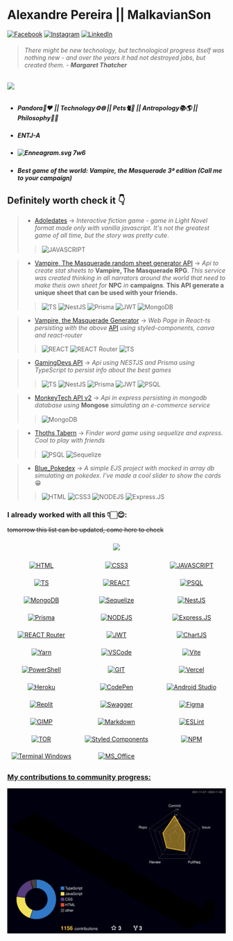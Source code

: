 # Alexandre Pereira || MalkavianSon

[![Facebook](https://img.shields.io/badge/Facebook-1877F2?style=for-the-badge&logo=facebook&logoColor=white)](https://www.facebook.com/MalkavianSon)
[![Instagram](https://img.shields.io/badge/Instagram-E4405F?style=for-the-badge&logo=instagram&logoColor=white)](https://www.instagram.com/aleehbest)
[![LinkedIn](https://img.shields.io/badge/linkedin-%230077B5.svg?style=for-the-badge&logo=linkedin&logoColor=white)](https://br.linkedin.com/in/alexandrespneto)

> ###### _There might be new technology, but technological progress itself was nothing new - and over the years it had not destroyed jobs, but created them._ - __Margaret Thatcher__

 <img height="180em" src="https://github-readme-stats.vercel.app/api?username=Malkavianson&layout=compact&theme=jolly&cache_seconds=2000&show_icons=true&include_all_commits=true&count_private=true"/>

##

- ##### Pandora👶❤️️ || Technology⚙️🌐 || Pets🐈🐾 || Antropology📚🌎 || Philosophy🧠🧩️
- ##### ENTJ-A
- ##### <img src="https://upload.wikimedia.org/wikipedia/commons/5/51/Enneagram.png" alt="Enneagram.svg" height="25" width="30"> 7w6
- ##### Best game of the world: Vampire, the Masquerade 3ª edition (Call me to your campaign)

## Definitely worth check it 👇

> - [Adoledates](https://github.com/Malkavianson/Blue_Modulos/blob/6b3ff4628865668d129a1c1ae7a2ddef761900a4/Modulo_1/Projetos/Modulo_1_Projeto_3.js) -> _Interactive fiction game - game in Light Novel format made only with vanilla javascript. It's not the greatest game of all time, but the story was pretty cute_.
>>  <img align="center" alt="JAVASCRIPT" src="https://img.shields.io/badge/javascript-%23323330.svg?style=for-the-badge&logo=javascript&logoColor=%23F7DF1E&style=plastic" />

> - [Vampire, The Masquerade random sheet generator API](https://github.com/Malkavianson/npcgene) -> _Api to create stat sheets to_ __Vampire, The Masquerade RPG__. _This service was created thinking in all narrators around the world that need to make theis own sheet for_ __NPC__ _in_ __campaigns__. __This API generate a unique sheet that can be used with your friends.__
>>  <img align="center" alt="TS" src="https://img.shields.io/badge/typescript-%23007ACC.svg?style=for-the-badge&logo=typescript&logoColor=white&style=plastic"/> <img align="center" alt="NestJS" src="https://img.shields.io/badge/nestjs-%23E0234E.svg?style=for-the-badge&logo=nestjs&logoColor=white&style=plastic" /> <img align="center" alt="Prisma" src="https://img.shields.io/badge/Prisma-3982CE?style=for-the-badge&logo=Prisma&logoColor=white&style=plastic" /> <img align="center" alt="JWT" src="https://img.shields.io/badge/JWT-black?style=for-the-badge&logo=JSON%20web%20tokens&color=51a151&style=plastic" /> <img align="center" alt="MongoDB" src="https://img.shields.io/badge/MongoDB-%234ea94b.svg?style=for-the-badge&logo=mongodb&logoColor=white&style=plastic" /> 

> - [Vampire, the Masquerade Generator](https://github.com/Malkavianson/vampiregenerator) -> _Web Page in React-ts persisting with the above_ [API](http://vtmgenerator.herokuapp.com/) _using styled-components, canva and react-router_
>>  <img align="center" alt="REACT" src="https://img.shields.io/badge/react-%2320232a.svg?style=for-the-badge&logo=react&logoColor=%2361DAFB&color=919191&style=plastic" /> <img align="center" alt="REACT Router" src="https://img.shields.io/badge/React_Router-CA4245?style=for-the-badge&logo=react-router&logoColor=white&style=plastic" />  <img align="center" alt="TS" src="https://img.shields.io/badge/typescript-%23007ACC.svg?style=for-the-badge&logo=typescript&logoColor=white&style=plastic"/>

> - [GamingDevs API](https://github.com/Malkavianson/gamingdevsApi) -> _Api using NESTJS and Prisma using TypeScript to persist info about the best games_
>>  <img align="center" alt="TS" src="https://img.shields.io/badge/typescript-%23007ACC.svg?style=for-the-badge&logo=typescript&logoColor=white&style=plastic"/> <img align="center" alt="NestJS" src="https://img.shields.io/badge/nestjs-%23E0234E.svg?style=for-the-badge&logo=nestjs&logoColor=white&style=plastic" /> <img align="center" alt="Prisma" src="https://img.shields.io/badge/Prisma-3982CE?style=for-the-badge&logo=Prisma&logoColor=white&style=plastic" /> <img align="center" alt="JWT" src="https://img.shields.io/badge/JWT-black?style=for-the-badge&logo=JSON%20web%20tokens&color=51a151&style=plastic" />  <img align="center" alt="PSQL" src="https://img.shields.io/badge/postgres-%23316192.svg?style=for-the-badge&logo=postgresql&logoColor=white&style=plastic" /> 

> - [MonkeyTech API v2](https://github.com/Malkavianson/API_MonkeyTech_v2) -> _Api in express persisting in mongodb database using_ __Mongose__ _simulating an e-commerce service_
>>  <img align="center" alt="MongoDB" src="https://img.shields.io/badge/MongoDB-%234ea94b.svg?style=for-the-badge&logo=mongodb&logoColor=white&style=plastic" />

> - [Thoths Tabern](https://github.com/Malkavianson/ThothsTabern) -> _Finder word game using sequelize and express. Cool to play with friends_
>>  <img align="center" alt="PSQL" src="https://img.shields.io/badge/postgres-%23316192.svg?style=for-the-badge&logo=postgresql&logoColor=white&style=plastic" /> <img align="center" alt="Sequelize" src="https://img.shields.io/badge/Sequelize-52B0E7?style=for-the-badge&logo=Sequelize&logoColor=white&style=plastic" />

> - [Blue_Pokedex](https://github.com/Malkavianson/Blue_pokedex) -> _A simple EJS project with mocked in array db simulating an pokedex. I've made a cool slider to show the cards_ 😁
>>  <img align="center" alt="HTML" src="https://img.shields.io/badge/html5-%23E34F26.svg?style=for-the-badge&logo=html5&logoColor=white&style=plastic" /> <img align="center" alt="CSS3" src="https://img.shields.io/badge/css3-%231572B6.svg?style=for-the-badge&logo=css3&logoColor=white&style=plastic" /> <img align="center" alt="NODEJS" src="https://img.shields.io/badge/node.js-6DA55F?style=for-the-badge&logo=node.js&logoColor=white&style=plastic" /> <img align="center" alt="Express.JS" src="https://img.shields.io/badge/express.js-%23404d59.svg?style=for-the-badge&logo=express&logoColor=%2361DAFB&style=plastic" />




### I already worked with all this 👇🏻😊:
~~tomorrow this list can be updated, come here to check~~

###
<div style="width: inherit; display: flex; justify-content: space-evenly">
 <a href="https://github.com/Malkavianson">
 <img height="180em" src="https://github-readme-stats.vercel.app/api/top-langs/?username=Malkavianson&layout=compact&theme=jolly&cache_seconds=2000&langs_count=6"/>
</div>

###

<div style="display: grid; grid-template-columns: repeat(3, 1fr); grid-column-gap: 1rem; grid-row-gap: 0.5rem; justify-items: center;">
  <img align="center" alt="HTML" src="https://img.shields.io/badge/html5-%23E34F26.svg?style=for-the-badge&logo=html5&logoColor=white" />
  <img align="center" alt="CSS3" src="https://img.shields.io/badge/css3-%231572B6.svg?style=for-the-badge&logo=css3&logoColor=white" />
  <img align="center" alt="JAVASCRIPT" src="https://img.shields.io/badge/javascript-%23323330.svg?style=for-the-badge&logo=javascript&logoColor=%23F7DF1E" />
</div>

###

<div style="display: grid; grid-template-columns: repeat(3, 1fr); grid-column-gap: 1rem; grid-row-gap: 0.5rem; justify-items: center;">
  <img align="center" alt="TS" src="https://img.shields.io/badge/typescript-%23007ACC.svg?style=for-the-badge&logo=typescript&logoColor=white"/>
  <img align="center" alt="REACT" src="https://img.shields.io/badge/react-%2320232a.svg?style=for-the-badge&logo=react&logoColor=%2361DAFB&color=919191" />
  <!-- <img align="center" alt="Kotlin" src="https://img.shields.io/badge/kotlin-%230095D5.svg?style=for-the-badge&logo=kotlin&logoColor=white"/> -->
  <!-- <img align="center" alt="PHP" src="https://img.shields.io/badge/php-%23777BB4.svg?style=for-the-badge&logo=php&logoColor=white"/> -->
  <img align="center" alt="PSQL" src="https://img.shields.io/badge/postgres-%23316192.svg?style=for-the-badge&logo=postgresql&logoColor=white" />
</div>

###

<div style="display: grid; grid-template-columns: repeat(3, 1fr); grid-column-gap: 1rem; grid-row-gap: 0.5rem; justify-items: center;">
  <img align="center" alt="MongoDB" src="https://img.shields.io/badge/MongoDB-%234ea94b.svg?style=for-the-badge&logo=mongodb&logoColor=white" />
  <img align="center" alt="Sequelize" src="https://img.shields.io/badge/Sequelize-52B0E7?style=for-the-badge&logo=Sequelize&logoColor=white" />
  <img align="center" alt="NestJS" src="https://img.shields.io/badge/nestjs-%23E0234E.svg?style=for-the-badge&logo=nestjs&logoColor=white" />
</div>

###

<div style="display: grid; grid-template-columns: repeat(3, 1fr); grid-column-gap: 1rem; grid-row-gap: 0.5rem; justify-items: center;">
  <img align="center" alt="Prisma" src="https://img.shields.io/badge/Prisma-3982CE?style=for-the-badge&logo=Prisma&logoColor=white" />
  <img align="center" alt="NODEJS" src="https://img.shields.io/badge/node.js-6DA55F?style=for-the-badge&logo=node.js&logoColor=white" />
  <img align="center" alt="Express.JS" src="https://img.shields.io/badge/express.js-%23404d59.svg?style=for-the-badge&logo=express&logoColor=%2361DAFB" />
</div>

###

<div style="display: grid; grid-template-columns: repeat(3, 1fr); grid-column-gap: 1rem; grid-row-gap: 0.5rem; justify-items: center;">
  <img align="center" alt="REACT Router" src="https://img.shields.io/badge/React_Router-CA4245?style=for-the-badge&logo=react-router&logoColor=white" />
  <img align="center" alt="JWT" src="https://img.shields.io/badge/JWT-black?style=for-the-badge&logo=JSON%20web%20tokens&color=51a151" />
  <img align="center" alt="ChartJS" src="https://img.shields.io/badge/chart.js-F5788D.svg?style=for-the-badge&logo=chart.js&logoColor=white" />
</div>

###

<div style="display: grid; grid-template-columns: repeat(3, 1fr); grid-column-gap: 1rem; grid-row-gap: 0.5rem; justify-items: center;">
  <img align="center" alt="Yarn" src="https://img.shields.io/badge/yarn-%232C8EBB.svg?style=for-the-badge&logo=yarn&logoColor=white" />
  <img align="center" alt="VSCode" src="https://img.shields.io/badge/Visual_Studio_Code-0078D4?style=for-the-badge&logo=visual%20studio%20code&logoColor=white" />  
  <img align="center" alt="Vite" src="https://img.shields.io/badge/vite-%23646CFF.svg?style=for-the-badge&logo=vite&logoColor=white" />
</div>

###

<div style="display: grid; grid-template-columns: repeat(3, 1fr); grid-column-gap: 1rem; grid-row-gap: 0.5rem; justify-items: center;">
  <img align="center" alt="PowerShell" src="https://img.shields.io/badge/PowerShell-%235391FE.svg?style=for-the-badge&logo=powershell&logoColor=white" />
  <img align="center" alt="GIT" src="https://img.shields.io/badge/git-%23F05033.svg?style=for-the-badge&logo=git&logoColor=white" />
  <img align="center" alt="Vercel" src="https://img.shields.io/badge/vercel-%23000000.svg?style=for-the-badge&logo=vercel&logoColor=white" />  
</div>

###

<div style="display: grid; grid-template-columns: repeat(3, 1fr); grid-column-gap: 1rem; grid-row-gap: 0.5rem; justify-items: center;">
  <img align="center" alt="Heroku" src="https://img.shields.io/badge/heroku-%23430098.svg?style=for-the-badge&logo=heroku&logoColor=white" />  
  <!-- <img align="center" alt="WordPress" src="https://img.shields.io/badge/WordPress-%23117AC9.svg?style=for-the-badge&logo=WordPress&logoColor=white" />   -->
  <img align="center" alt="CodePen" src="https://img.shields.io/badge/Codepen-000000?style=for-the-badge&logo=codepen&logoColor=white" />  
  <img align="center" alt="Android Studio" src="https://img.shields.io/badge/Android%20Studio-3DDC84.svg?style=for-the-badge&logo=android-studio&logoColor=white" />  
</div>

###

<div style="display: grid; grid-template-columns: repeat(3, 1fr); grid-column-gap: 1rem; grid-row-gap: 0.5rem; justify-items: center;">
  <img align="center" alt="Replit" src="https://img.shields.io/badge/Replit-DD1200?style=for-the-badge&logo=Replit&logoColor=white" />  
  <img align="center" alt="Swagger" src="https://img.shields.io/badge/-Swagger-%23Clojure?style=for-the-badge&logo=swagger&logoColor=white" />  
  <img align="center" alt="Figma" src="https://img.shields.io/badge/figma-%23F24E1E.svg?style=for-the-badge&logo=figma&logoColor=white" />  
</div>

###

<div style="display: grid; grid-template-columns: repeat(3, 1fr); grid-column-gap: 1rem; grid-row-gap: 0.5rem; justify-items: center;">
  <img align="center" alt="GIMP" src="https://img.shields.io/badge/Gimp-657D8B?style=for-the-badge&logo=gimp&logoColor=FFFFFF" />  
  <img align="center" alt="Markdown" src="https://img.shields.io/badge/markdown-%23000000.svg?style=for-the-badge&logo=markdown&logoColor=white" />
  <img align="center" alt="ESLint" src="https://img.shields.io/badge/ESLint-4B3263?style=for-the-badge&logo=eslint&logoColor=white" />
</div>

###

<div style="display: grid; grid-template-columns: repeat(3, 1fr); grid-column-gap: 1rem; grid-row-gap: 0.5rem; justify-items: center;">
  <img align="center" alt="TOR" src="https://img.shields.io/badge/tor-%237E4798.svg?style=for-the-badge&logo=tor-project&logoColor=white" />  
  <img align="center" alt="Styled Components" src="https://img.shields.io/badge/styled--components-DB7093?style=for-the-badge&logo=styled-components&logoColor=white" />
  <img align="center" alt="NPM" src="https://img.shields.io/badge/NPM-%23000000.svg?style=for-the-badge&logo=npm&logoColor=white&color=717171" />
</div>

###

<div style="display: grid; grid-template-columns: repeat(3, 1fr); grid-column-gap: 1rem; grid-row-gap: 0.5rem; justify-items: center;">
  <img align="center" alt="Terminal Windows" src="https://img.shields.io/badge/Windows%20Terminalt-%234D4D4D.svg?style=for-the-badge&logo=windows-terminal&logoColor=white" />
  <img align="center" alt="MS_Office" src="https://img.shields.io/badge/Microsoft_Office-D83B01?style=for-the-badge&logo=microsoft-office&logoColor=white" />  
</div>

##

### My contributions to community progress:
![](./profile-3d-contrib/profile-night-rainbow.svg)
